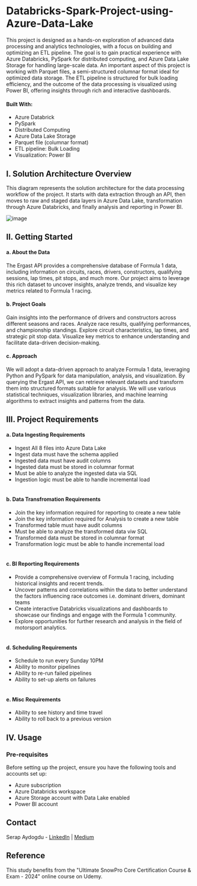 # Databricks-Spark-Project-using-Azure-Data-Lake


This project is designed as a hands-on exploration of advanced data processing and analytics technologies, with a focus on building and optimizing an ETL pipeline. The goal is to gain practical experience with Azure Databricks, PySpark for distributed computing, and Azure Data Lake Storage for handling large-scale data. An important aspect of this project is working with Parquet files, a semi-structured columnar format ideal for optimized data storage. The ETL pipeline is structured for bulk loading efficiency, and the outcome of the data processing is visualized using Power BI, offering insights through rich and interactive dashboards.

#### Built With:
- Azure Databrick 
- PySpark
- Distributed Computing
- Azure Data Lake Storage
- Parquet file (columnar format)
- ETL pipeline: Bulk Loading
- Visualization: Power BI
  
## I. Solution Architecture Overview <be>

This diagram represents the solution architecture for the data processing workflow of the project. It starts with data extraction through an API, then moves to raw and staged data layers in Azure Data Lake, transformation through Azure Databricks, and finally analysis and reporting in Power BI.


![image](https://github.com/srpayd/Databricks-Spark---Azure-Data-Lake/assets/39004568/5c0f4136-ace2-44d1-ae3b-7e8cabe92293)


## II. Getting Started

#### a. About the Data
The Ergast API provides a comprehensive database of Formula 1 data, including information on circuits, races, drivers, constructors, qualifying sessions, lap times, pit stops, and much more. Our project aims to leverage this rich dataset to uncover insights, analyze trends, and visualize key metrics related to Formula 1 racing.

#### b. Project Goals
Gain insights into the performance of drivers and constructors across different seasons and races. Analyze race results, qualifying performances, and championship standings. Explore circuit characteristics, lap times, and strategic pit stop data. Visualize key metrics to enhance understanding and facilitate data-driven decision-making.

#### c. Approach
We will adopt a data-driven approach to analyze Formula 1 data, leveraging Python and PySpark for data manipulation, analysis, and visualization. By querying the Ergast API, we can retrieve relevant datasets and transform them into structured formats suitable for analysis. We will use various statistical techniques, visualization libraries, and machine learning algorithms to extract insights and patterns from the data.

## III. Project Requirements 

#### a. Data Ingesting Requirements 

- Ingest All 8 files into Azure Data Lake
- Ingest data must have the schema applied
- Ingested data must have audit columns 
- Ingested data must be stored in columnar format 
- Must be able to analyze the ingested data via SQL
- Ingestion logic must be able to handle incremental load
<br><br>
#### b. Data Transfromation Requirements 

- Join the key information required for reporting to create a new table
- Join the key information required for Analysis to create a new table
- Transformed table must have audit columns 
- Must be able to analyze the transformed data viw SQL
- Transformed data must be stored in columnar format
- Transformation logic must be able to handle incremental load
<br><br>
#### c. BI Reporting Requirements 

- Provide a comprehensive overview of Formula 1 racing, including historical insights and recent trends.
- Uncover patterns and correlations within the data to better understand the factors influencing race outcomes i.e. dominant drivers, dominant teams
- Create interactive Databricks visualizations and dashboards to showcase our findings and engage with the Formula 1 community.
- Explore opportunities for further research and analysis in the field of motorsport analytics.
<br><br>
#### d. Scheduling Requirements 

- Schedule to run every Sunday 10PM
- Ability to monitor pipelines
- Ability to re-run failed pipelines
- Ability to set-up alerts on failures
<br><br>
#### e. Misc Requirements 

- Ability to see history and time travel
- Ability to roll back to a previous version 


## IV. Usage

### Pre-requisites

Before setting up the project, ensure you have the following tools and accounts set up:
- Azure subscription
- Azure Databricks workspace
- Azure Storage account with Data Lake enabled
- Power BI account

## Contact

Serap Aydogdu - [LinkedIn](https://www.linkedin.com/in/srpayd/) | [Medium](https://medium.com/@srpayd)

## Reference

This study benefits from the "Ultimate SnowPro Core Certification Course & Exam - 2024" online course on Udemy. 





